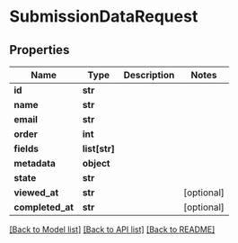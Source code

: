 # SubmissionDataRequest

## Properties
Name | Type | Description | Notes
------------ | ------------- | ------------- | -------------
**id** | **str** |  | 
**name** | **str** |  | 
**email** | **str** |  | 
**order** | **int** |  | 
**fields** | **list[str]** |  | 
**metadata** | **object** |  | 
**state** | **str** |  | 
**viewed_at** | **str** |  | [optional] 
**completed_at** | **str** |  | [optional] 

[[Back to Model list]](../README.md#documentation-for-models) [[Back to API list]](../README.md#documentation-for-api-endpoints) [[Back to README]](../README.md)


